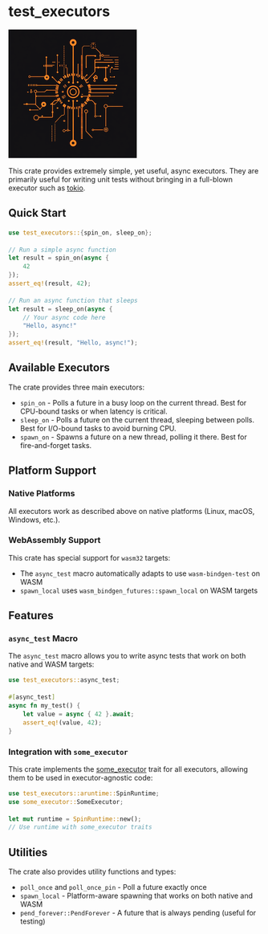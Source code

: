 # test_executors

![logo](art/logo.png)

This crate provides extremely simple, yet useful, async executors. They are primarily useful for writing unit tests
without bringing in a full-blown executor such as [tokio](https://tokio.rs).

## Quick Start

```rust
use test_executors::{spin_on, sleep_on};

// Run a simple async function
let result = spin_on(async {
    42
});
assert_eq!(result, 42);

// Run an async function that sleeps
let result = sleep_on(async {
    // Your async code here
    "Hello, async!"
});
assert_eq!(result, "Hello, async!");
```

## Available Executors

The crate provides three main executors:

* `spin_on` - Polls a future in a busy loop on the current thread. Best for CPU-bound tasks or when latency is critical.
* `sleep_on` - Polls a future on the current thread, sleeping between polls. Best for I/O-bound tasks to avoid burning CPU.
* `spawn_on` - Spawns a future on a new thread, polling it there. Best for fire-and-forget tasks.

## Platform Support

### Native Platforms
All executors work as described above on native platforms (Linux, macOS, Windows, etc.).

### WebAssembly Support
This crate has special support for `wasm32` targets:
- The `async_test` macro automatically adapts to use `wasm-bindgen-test` on WASM
- `spawn_local` uses `wasm_bindgen_futures::spawn_local` on WASM targets

## Features

### `async_test` Macro
The `async_test` macro allows you to write async tests that work on both native and WASM targets:

```rust
use test_executors::async_test;

#[async_test]
async fn my_test() {
    let value = async { 42 }.await;
    assert_eq!(value, 42);
}
```

### Integration with `some_executor`
This crate implements the [some_executor](https://crates.io/crates/some_executor) trait for all executors,
allowing them to be used in executor-agnostic code:

```rust
use test_executors::aruntime::SpinRuntime;
use some_executor::SomeExecutor;

let mut runtime = SpinRuntime::new();
// Use runtime with some_executor traits
```

## Utilities

The crate also provides utility functions and types:
- `poll_once` and `poll_once_pin` - Poll a future exactly once
- `spawn_local` - Platform-aware spawning that works on both native and WASM
- `pend_forever::PendForever` - A future that is always pending (useful for testing)